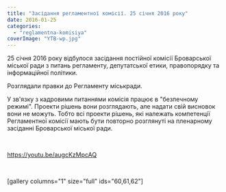 ```yaml
---
title: "Засідання регламентної комісії. 25 січня 2016 року"
date: 2016-01-25
categories: 
  - "reglamentna-komisiya"
coverImage: "YTB-wp.jpg"
---
```


25 січня 2016 року відбулося засідання постійної комісії Броварської міської ради з питань регламенту, депутатської етики, правопорядку та інформаційної політики.<!--more-->

Розглядали правки до Регламенту міськради.

У зв'язку з кадровими питаннями комісія працює в "безпечному режимі". Проекти рішень вони розглядають, але надати свій висновок вони не можуть. Тобто всі проекти рішень, які належать компетенції Регламентної комісії мають бути повторно розглянуті на пленарному засіданні Броварської міської ради.

 

https://youtu.be/augcKzMpcAQ

 

\[gallery columns="1" size="full" ids="60,61,62"\]

